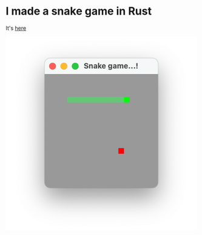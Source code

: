 <!--
cover_image: /markdown/blogs/snake-game.png
title: I made a snake game in Rust
dob: 07/30/2022
author: @HBP
tags: rust, code, hbp
-->

# I made a snake game in Rust

It's [here](https://github.com/hoangph271/snake_game)

![snake-game](snake-game.png)
